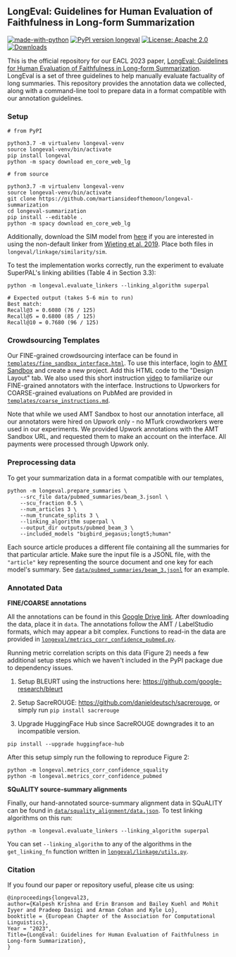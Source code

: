 ## LongEval: Guidelines for Human Evaluation of Faithfulness in Long-form Summarization

[![made-with-python](https://img.shields.io/badge/Made%20with-Python-red.svg)](#python)
[![PyPI version longeval](https://badge.fury.io/py/longeval.svg)](https://pypi.python.org/pypi/longeval/) [![License: Apache 2.0](https://img.shields.io/badge/License-Apache--2.0-blue.svg)](https://opensource.org/licenses/Apache-2.0)
[![Downloads](https://pepy.tech/badge/longeval)](https://pepy.tech/project/longeval)

This is the official repository for our EACL 2023 paper, [LongEval: Guidelines for Human Evaluation of Faithfulness in Long-form Summarization](https://martiansideofthemoon.github.io/assets/longeval.pdf). LongEval is a set of three guidelines to help manually evaluate factuality of long summaries. This repository provides the annotation data we collected, along with a command-line tool to prepare data in a format compatible with our annotation guidelines.

### Setup

```
# from PyPI

python3.7 -m virtualenv longeval-venv
source longeval-venv/bin/activate
pip install longeval
python -m spacy download en_core_web_lg

# from source

python3.7 -m virtualenv longeval-venv
source longeval-venv/bin/activate
git clone https://github.com/martiansideofthemoon/longeval-summarization
cd longeval-summarization
pip install --editable .
python -m spacy download en_core_web_lg
```

Additionally, download the SIM model from [here](https://drive.google.com/drive/folders/1lBN2nbzxtpqbPUyeURtzt0k1kBY6u6Mj?usp=share_link) if you are interested in using the non-default linker from [Wieting et al. 2019](https://aclanthology.org/P19-1427/). Place both files in `longeval/linkage/similarity/sim`.

To test the implementation works correctly, run the experiment to evaluate SuperPAL's linking abilities (Table 4 in Section 3.3):

```
python -m longeval.evaluate_linkers --linking_algorithm superpal

# Expected output (takes 5-6 min to run)
Best match:
Recall@3 = 0.6080 (76 / 125)
Recall@5 = 0.6800 (85 / 125)
Recall@10 = 0.7680 (96 / 125)
```

### Crowdsourcing Templates

Our FINE-grained crowdsourcing interface can be found in [`templates/fine_sandbox_interface.html`](templates/fine_sandbox_interface.html). To use this interface, login to [AMT Sandbox](https://requestersandbox.mturk.com) and create a new project. Add this HTML code to the "Design Layout" tab. We also used this short instruction [video](https://youtu.be/LbZPo0AmXYI) to familiarize our FINE-grained annotators with the interface. Instructions to Upworkers for COARSE-grained evaluations on PubMed are provided in [`templates/coarse_instructions.md`](templates/coarse_instructions.md).

Note that while we used AMT Sandbox to host our annotation interface, all our annotators were hired on Upwork only - no MTurk crowdworkers were used in our experiments. We provided Upwork annotations with the AMT Sandbox URL, and requested them to make an account on the interface. All payments were processed through Upwork only.

### Preprocessing data

To get your summarization data in a format compatible with our templates,

```
python -m longeval.prepare_summaries \
    --src_file data/pubmed_summaries/beam_3.jsonl \
    --scu_fraction 0.5 \
    --num_articles 3 \
    --num_truncate_splits 3 \
    --linking_algorithm superpal \
    --output_dir outputs/pubmed_beam_3 \
    --included_models "bigbird_pegasus;longt5;human"
```

Each source article produces a different file containing all the summaries for that particular article. Make sure the input file is a JSONL file, with the `"article"` key representing the source document and one key for each model's summary. See [`data/pubmed_summaries/beam_3.jsonl`](data/pubmed_summaries/beam_3.jsonl) for an example.

### Annotated Data

**FINE/COARSE annotations**

All the annotations can be found in this [Google Drive link](https://drive.google.com/drive/folders/1nLVmPQMmX_XOHrc_0I7oJBJfl6EMRqeK?usp=share_link). After downloading the data, place it in `data`. The annotations follow the AMT / LabelStudio formats, which may appear a bit complex. Functions to read-in the data are provided in [`longeval/metrics_corr_confidence_pubmed.py`](metrics_corr_confidence_pubmed.py).

Running metric correlation scripts on this data (Figure 2) needs a few additional setup steps which we haven't included in the PyPI package due to dependency issues.

1. Setup BLEURT using the instructions here: https://github.com/google-research/bleurt

2. Setup SacreROUGE: https://github.com/danieldeutsch/sacrerouge, or simply run `pip install sacrerouge`

3. Upgrade HuggingFace Hub since SacreROUGE downgrades it to an incompatible version.

```
pip install --upgrade huggingface-hub
```

After this setup simply run the following to reproduce Figure 2:

```
python -m longeval.metrics_corr_confidence_squality
python -m longeval.metrics_corr_confidence_pubmed
```

**SQuALITY source-summary alignments**

Finally, our hand-annotated source-summary alignment data in SQuALITY can be found in [`data/squality_alignment/data.json`](data/squality_alignment/data.json). To test linking algorithms on this run:

```
python -m longeval.evaluate_linkers --linking_algorithm superpal
```

You can set `--linking_algorithm` to any of the algorithms in the `get_linking_fn` function written in [`longeval/linkage/utils.py`](longeval/linkage/utils.py).

### Citation

If you found our paper or repository useful, please cite us using:

```
@inproceedings{longeval23,
author={Kalpesh Krishna and Erin Bransom and Bailey Kuehl and Mohit Iyyer and Pradeep Dasigi and Arman Cohan and Kyle Lo},
booktitle = {European Chapter of the Association for Computational Linguistics},
Year = "2023",
Title={LongEval: Guidelines for Human Evaluation of Faithfulness in Long-form Summarization},
}
```